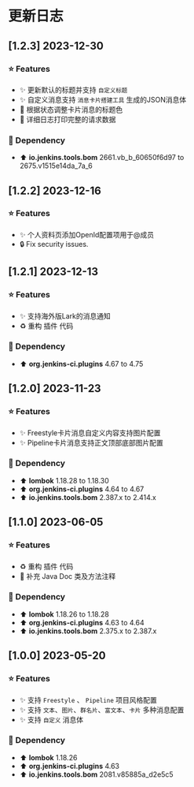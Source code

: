 # 更新日志

## [1.2.3] 2023-12-30

### ⭐ Features

- ✨ 更新默认的标题并支持 `自定义标题` 
- ✨ 自定义消息支持 `消息卡片搭建工具` 生成的JSON消息体
- 🎨 根据状态调整卡片消息的标题色
- 🎨 详细日志打印完整的请求数据

### 🔨 Dependency

- ⬆️ **io.jenkins.tools.bom**  2661.vb_b_60650f6d97 to 2675.v1515e14da_7a_6

## [1.2.2] 2023-12-16

### ⭐ Features

- ✨ 个人资料页添加OpenId配置项用于@成员
- 🔒 Fix security issues.

## [1.2.1] 2023-12-13

### ⭐ Features

- ✨ 支持海外版Lark的消息通知
- ♻️ 重构 插件 代码

### 🔨 Dependency

- ⬆️ **org.jenkins-ci.plugins**  4.67 to 4.75

## [1.2.0] 2023-11-23

### ⭐ Features

- ✨️ Freestyle卡片消息自定义内容支持图片配置
- ✨ Pipeline卡片消息支持正文顶部底部图片配置

### 🔨 Dependency

- ⬆️ **lombok** 1.18.28 to 1.18.30
- ⬆️ **org.jenkins-ci.plugins**  4.64 to 4.67
- ⬆️ **io.jenkins.tools.bom**  2.387.x to 2.414.x

## [1.1.0] 2023-06-05

### ⭐ Features

- ♻️ 重构 插件 代码
- 📝 补充 Java Doc 类及方法注释

### 🔨 Dependency

- ⬆️ **lombok** 1.18.26 to 1.18.28
- ⬆️ **org.jenkins-ci.plugins**  4.63 to 4.64
- ⬆️ **io.jenkins.tools.bom**  2.375.x to 2.387.x

## [1.0.0] 2023-05-20

### ⭐ Features

- ✨ 支持 `Freestyle` 、 `Pipeline` 项目风格配置
- ✨ 支持 `文本`、`图片`、`群名片`、`富文本`、`卡片` 多种消息配置
- ✨ 支持 `自定义` 消息体

### 🔨 Dependency

- ⬆️ **lombok** 1.18.26
- ⬆️ **org.jenkins-ci.plugins**  4.63
- ⬆️ **io.jenkins.tools.bom**  2081.v85885a_d2e5c5
